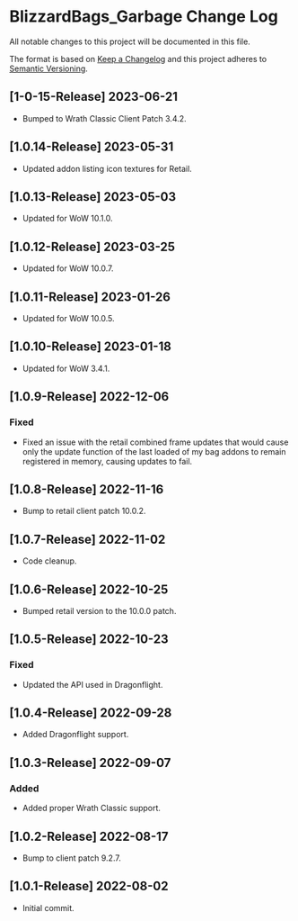 # BlizzardBags_Garbage Change Log
All notable changes to this project will be documented in this file.

The format is based on [Keep a Changelog](http://keepachangelog.com/)
and this project adheres to [Semantic Versioning](http://semver.org/).

## [1-0-15-Release] 2023-06-21
- Bumped to Wrath Classic Client Patch 3.4.2.

## [1.0.14-Release] 2023-05-31
- Updated addon listing icon textures for Retail.

## [1.0.13-Release] 2023-05-03
- Updated for WoW 10.1.0.

## [1.0.12-Release] 2023-03-25
- Updated for WoW 10.0.7.

## [1.0.11-Release] 2023-01-26
- Updated for WoW 10.0.5.

## [1.0.10-Release] 2023-01-18
- Updated for WoW 3.4.1.

## [1.0.9-Release] 2022-12-06
### Fixed
- Fixed an issue with the retail combined frame updates that would cause only the update function of the last loaded of my bag addons to remain registered in memory, causing updates to fail.

## [1.0.8-Release] 2022-11-16
- Bump to retail client patch 10.0.2.

## [1.0.7-Release] 2022-11-02
- Code cleanup.

## [1.0.6-Release] 2022-10-25
- Bumped retail version to the 10.0.0 patch.

## [1.0.5-Release] 2022-10-23
### Fixed
- Updated the API used in Dragonflight.

## [1.0.4-Release] 2022-09-28
- Added Dragonflight support.

## [1.0.3-Release] 2022-09-07
### Added
- Added proper Wrath Classic support.

## [1.0.2-Release] 2022-08-17
- Bump to client patch 9.2.7.

## [1.0.1-Release] 2022-08-02
- Initial commit.
